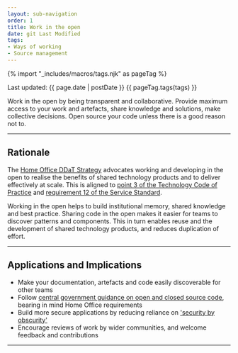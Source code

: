 ```yaml
---
layout: sub-navigation
order: 1
title: Work in the open
date: git Last Modified
tags:
- Ways of working
- Source management
---
```


{% import "_includes/macros/tags.njk" as pageTag %}

Last updated: {{ page.date | postDate }}
{{ pageTag.tags(tags)  }}

Work in the open by being transparent and collaborative. Provide maximum access to your work and artefacts, share knowledge and solutions, make collective decisions. Open source your code unless there is a good reason not to.

---

## Rationale

The [Home Office DDaT Strategy](https://www.gov.uk/government/publications/home-office-digital-data-and-technology-strategy-2024/home-office-digital-data-and-technology-strategy-2024) advocates working and developing in the open to realise the benefits of shared technology products and to deliver effectively at scale. This is aligned to [point 3 of the Technology Code of Practice](https://www.gov.uk/guidance/be-open-and-use-open-source) and [requirement 12 of the Service Standard](https://www.gov.uk/service-manual/service-standard/point-12-make-new-source-code-open).

Working in the open helps to build institutional memory, shared knowledge and best practice. Sharing code in the open makes it easier for teams to discover patterns and components. This in turn enables reuse and the development of shared technology products, and reduces duplication of effort.

---

## Applications and Implications

- Make your documentation, artefacts and code easily discoverable for other teams
- Follow [central government guidance on open and closed source code](https://www.gov.uk/service-manual/technology/making-source-code-open-and-reusable), bearing in mind Home Office requirements
- Build more secure applications by reducing reliance on ['security by obscurity'](https://en.wikipedia.org/wiki/Security_through_obscurity)
- Encourage reviews of work by wider communities, and welcome feedback and contributions

---
